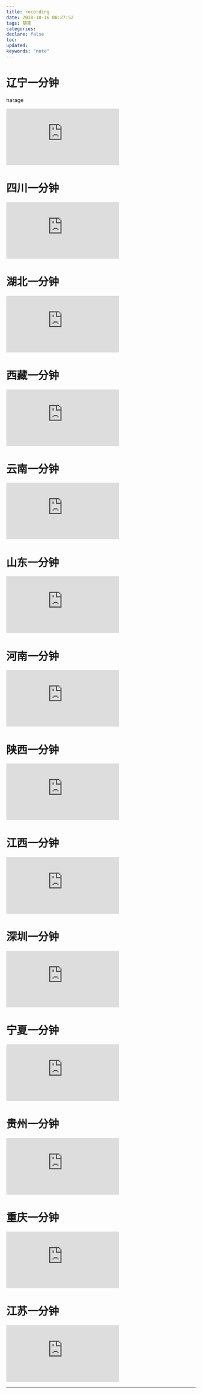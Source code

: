 ```yaml
---
title: recording
date: 2018-10-16 00:27:52
tags: 随笔
categories:
declare: false
toc:
updated:
keywords: "note"
---
```


# 辽宁一分钟
harage
<iframe frameborder="0" src="https://v.qq.com/txp/iframe/player.html?vid=c0727umgu56" allowFullScreen="true"></iframe>

<!-- more -->
# 四川一分钟

<iframe frameborder="0" src="https://v.qq.com/txp/iframe/player.html?vid=l07293p1s2m" allowFullScreen="true"></iframe>

# 湖北一分钟
<iframe frameborder="0" src="https://v.qq.com/txp/iframe/player.html?vid=n07301l0haa" allowFullScreen="true"></iframe>

# 西藏一分钟
<iframe frameborder="0" src="https://v.qq.com/txp/iframe/player.html?vid=x0732h3tq17" allowFullScreen="true"></iframe>

# 云南一分钟
<iframe frameborder="0" src="https://v.qq.com/txp/iframe/player.html?vid=j07334buqif" allowFullScreen="true"></iframe>

# 山东一分钟
<iframe frameborder="0" src="https://v.qq.com/txp/iframe/player.html?vid=s0735al03y9" allowFullScreen="true"></iframe>

# 河南一分钟
<iframe frameborder="0" src="https://v.qq.com/txp/iframe/player.html?vid=z07367jxkci" allowFullScreen="true"></iframe>

# 陕西一分钟
<iframe frameborder="0" src="https://v.qq.com/txp/iframe/player.html?vid=z0738ssdvln" allowFullScreen="true"></iframe>

# 江西一分钟
<iframe frameborder="0" src="https://v.qq.com/txp/iframe/player.html?vid=l07408sn2df" allowFullScreen="true"></iframe>

# 深圳一分钟
<iframe frameborder="0" src="https://v.qq.com/txp/iframe/player.html?vid=r07413itac9" allowFullScreen="true"></iframe>

# 宁夏一分钟
<iframe frameborder="0" src="https://v.qq.com/txp/iframe/player.html?vid=e07415ouyl2" allowFullScreen="true"></iframe>

# 贵州一分钟
<iframe frameborder="0" src="https://v.qq.com/txp/iframe/player.html?vid=n0743jlef7u" allowFullScreen="true"></iframe>

# 重庆一分钟
<iframe frameborder="0" src="https://v.qq.com/txp/iframe/player.html?vid=d0745k6nych" allowFullScreen="true"></iframe>

# 江苏一分钟
<iframe frameborder="0" src="https://v.qq.com/txp/iframe/player.html?vid=h0746na4ml0" allowFullScreen="true"></iframe>

---